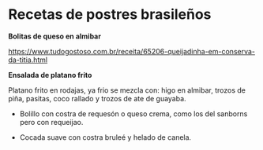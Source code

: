 
# Recetas de postres brasileños

**Bolitas de queso en almibar**
 
https://www.tudogostoso.com.br/receita/65206-queijadinha-em-conserva-da-titia.html


**Ensalada de platano frito**

Platano frito en rodajas, ya frio se mezcla con: higo en almibar, trozos de piña, pasitas, coco rallado y trozos de ate de guayaba.

- Bolillo con costra de requesón o queso crema, como los del sanborns pero con requeijao.

- Cocada suave con costra bruleé y helado de canela. 
